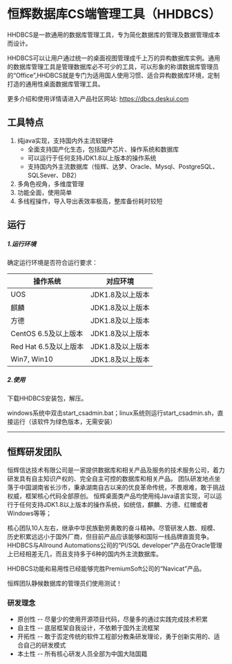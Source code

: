 # 恒辉数据库CS端管理工具（HHDBCS）


HHDBCS是一款通用的数据库管理工具，专为简化数据库的管理及数据管理成本而设计。

HHDBCS可以让用户通过统一的桌面视图管理成千上万的异构数据库实例。通用的数据库管理工具是管理数据库必不可少的工具，可以形象的称谓数据库管理员的“Office”,HHDBCS就是专门为适用国人使用习惯、适合异构数据库环境，定制打造的通用性桌面数据库管理工具。

更多介绍和使用详情请进入产品社区网站: https://dbcs.deskui.com

## 工具特点

1. 纯java实现，支持国内外主流软硬件
    - 全面支持国产化生态，包括国产芯片、操作系统和数据库
    - 可以运行于任何支持JDK1.8以上版本的操作系统
    - 支持国内外主流数据库（恒辉、达梦、Oracle、Mysql、PostgreSQL、SQLSever、DB2）
2. 多角色视角，多维度管理
3. 功能全面，使用简单 
4. 多线程操作，导入导出表效率极高，整库备份耗时较短


## 运行

##### 1.运行环境

确定运行环境是否符合运行要求：

操作系统 | 对应环境
---|---
UOS | JDK1.8及以上版本
麒麟 | JDK1.8及以上版本
方德 | JDK1.8及以上版本
CentOS 6.5及以上版本 | JDK1.8及以上版本
Red Hat 6.5及以上版本 | JDK1.8及以上版本
Win7, Win10 | JDK1.8及以上版本


##### 2.使用
 
 下载HHDBCS安装包，解压。
 
 windows系统中双击start_csadmin.bat；linux系统则运行start_csadmin.sh，直接运行（该软件为绿色版本，无需安装）
 

---

## 恒辉研发团队

恒辉信达技术有限公司是一家提供数据库和相关产品及服务的技术服务公司，着力研发具有自主知识产权的、完全自主可控的数据库和相关产品。
团队研发地点坐落于中国湖南省长沙市，秉承湖南自古以来的优良革命传统，不畏艰难，敢于挑战权威，框架核心代码全部原创。 恒辉桌面类产品均使用纯Java语言实现，可以运行于任何支持JDK1.8以上版本的操作系统，如统信，麒麟、方德、红帽或者Windows等等；

核心团队10人左右，继承中华民族勤劳勇敢的奋斗精神。尽管研发人数、规模、历史积累远远小于国外厂商，但目前产品应该能够和国际一线品牌直面竞争。
HHDBCS与Allround Automations公司的“Pl/SQL developer”产品在Oracle管理上已经相差无几，而且支持多于6种的国内外主流数据库。

HHDBCS功能和易用性已经能够完胜PremiumSoft公司的“Navicat”产品。

恒辉团队静候数据库的管理员们使用测试！


### 研发理念

- 原创性 -- 尽量少的使用开源项目代码，尽量多的通过实践完成技术积累
- 自主性 -- 底层框架自我设计，不依赖于国外主流框架
- 开拓性 -- 敢于否定传统的软件工程部分教条研发理论，勇于创新实用的、适合自己的研发模式
- 本土性 -- 所有核心研发人员全部为中国大陆国籍